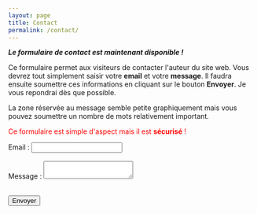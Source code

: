 ```yaml
---
layout: page
title: Contact
permalink: /contact/
---
```


***Le formulaire de contact est maintenant disponible !***

Ce formulaire permet aux visiteurs de contacter l'auteur du site web. Vous devrez tout simplement saisir votre **email** et votre **message**. Il faudra ensuite soumettre ces informations en cliquant sur le bouton **Envoyer**. Je vous repondrai dès que possible.

La zone réservée au message semble petite graphiquement mais vous pouvez soumettre un nombre de mots relativement important.

<span style="color: red">Ce formulaire est simple d'aspect mais il est **sécurisé** !</span>

<form
  action="https://formspree.io/xzbjgdvb"
  method="POST"
>
  <label>
    Email :
    <input type="text" name="_replyto">
  </label>
  <br/>
  <br/>
  <label>
    Message :
    <textarea name="message"></textarea>
  </label>
  <br/>
  <br/>

  <!-- your other form fields go here -->

  <button type="submit">Envoyer</button>
</form>


